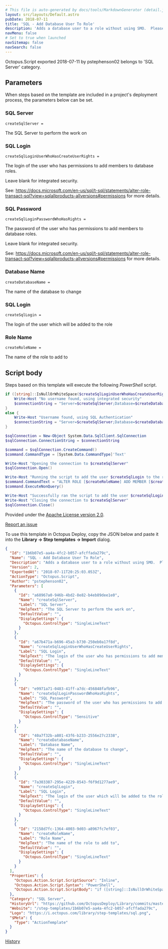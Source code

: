```yaml
---
# This file is auto-generated by docs/tools/MarkdownGenerator (detail.js)
layout: src/layouts/Default.astro
pubDate: 2018-07-11
title: 'SQL - Add Database User To Role'
description: 'Adds a database user to a role without using SMO.  Please note: this is NOT for server roles or server users.'
navMenu: false
# Set to true when launched
navSitemap: false
navSearch: false
---
```


Octopus.Script exported 2018-07-11 by pstephenson02 belongs to 'SQL Server' category.

## Parameters

When steps based on the template are included in a project's deployment process, the parameters below can be set.


<div class="param">

### SQL Server

`createSqlServer = `

The SQL Server to perform the work on

</div>
        
<div class="param">

### SQL Login

`createSqlLoginUserWhoHasCreateUserRights = `

The login of the user who has permissions to add members to database roles.

Leave blank for integrated security.

See: https://docs.microsoft.com/en-us/sql/t-sql/statements/alter-role-transact-sql?view=sqlallproducts-allversions#permissions for more details.

</div>
        
<div class="param">

### SQL Password

`createSqlLoginPasswordWhoHasRights = `

The password of the user who has permissions to add members to database roles.

Leave blank for integrated security.

See: https://docs.microsoft.com/en-us/sql/t-sql/statements/alter-role-transact-sql?view=sqlallproducts-allversions#permissions for more details.

</div>
        
<div class="param">

### Database Name

`createDatabaseName = `

The name of the database to change

</div>
        
<div class="param">

### SQL Login

`createSqlLogin = `

The login of the user which will be added to the role

</div>
        
<div class="param">

### Role Name

`createRoleName = `

The name of the role to add to

</div>
        

## Script body

Steps based on this template will execute the following *PowerShell* script.

```powershell
if ([string]::IsNullOrWhiteSpace($createSqlLoginUserWhoHasCreateUserRights) -eq $true){
	Write-Host "No username found, using integrated security"
    $connectionString = "Server=$createSqlServer;Database=$createDatabaseName;integrated security=true;"
}
else {
	Write-Host "Username found, using SQL Authentication"
    $connectionString = "Server=$createSqlServer;Database=$createDatabaseName;User ID=$createSqlLoginUserWhoHasCreateUserRights;Password=$createSqlLoginPasswordWhoHasRights;"
}

$sqlConnection = New-Object System.Data.SqlClient.SqlConnection
$sqlConnection.ConnectionString = $connectionString

$command = $sqlConnection.CreateCommand()
$command.CommandType = [System.Data.CommandType]'Text'

Write-Host "Opening the connection to $createSqlServer"
$sqlConnection.Open()

Write-Host "Running the script to add the user $createSqlLogin to the role $createRoleName"
$command.CommandText = "ALTER ROLE [$createRoleName] ADD MEMBER [$createSqlLogin]"            
$command.ExecuteNonQuery()

Write-Host "Successfully ran the script to add the user $createSqlLogin to the role $createRoleName"
Write-Host "Closing the connection to $createSqlServer"
$sqlConnection.Close()
```

Provided under the [Apache License version 2.0](https://github.com/OctopusDeploy/Library/blob/master/LICENSE.txt).

[Report an issue](https://github.com/OctopusDeploy/Library/issues/new?assignees=&labels=&projects=&template=bug-report.yml&title=Issue%20with%20SQL%20-%20Add%20Database%20User%20To%20Role&step-template=SQL%20-%20Add%20Database%20User%20To%20Role)

<div class="get-json">

To use this template in Octopus Deploy, copy the JSON below and paste it into the **Library → Step templates → Import** dialog.

```json
{
  "Id": "1b6b07e5-aa4a-4fc2-b057-afcffada279c",
  "Name": "SQL - Add Database User To Role",
  "Description": "Adds a database user to a role without using SMO.  Please note: this is NOT for server roles or server users.",
  "Version": 2,
  "ExportedAt": "2018-07-11T20:25:03.053Z",
  "ActionType": "Octopus.Script",
  "Author": "pstephenson02",
  "Parameters": [
    {
      "Id": "a68967a0-946b-4bd2-8e82-b4eb89dee1e0",
      "Name": "createSqlServer",
      "Label": "SQL Server",
      "HelpText": "The SQL Server to perform the work on",
      "DefaultValue": "",
      "DisplaySettings": {
        "Octopus.ControlType": "SingleLineText"
      }
    },
    {
      "Id": "a67b471a-b696-45a3-b730-250eb0a17f8d",
      "Name": "createSqlLoginUserWhoHasCreateUserRights",
      "Label": "SQL Login",
      "HelpText": "The login of the user who has permissions to add members to database roles.\n\nLeave blank for integrated security.\n\nSee: https://docs.microsoft.com/en-us/sql/t-sql/statements/alter-role-transact-sql?view=sqlallproducts-allversions#permissions for more details.",
      "DefaultValue": "",
      "DisplaySettings": {
        "Octopus.ControlType": "SingleLineText"
      }
    },
    {
      "Id": "e9971a71-0483-41ff-a7dc-456848fafb96",
      "Name": "createSqlLoginPasswordWhoHasRights",
      "Label": "SQL Password",
      "HelpText": "The password of the user who has permissions to add members to database roles.\n\nLeave blank for integrated security.\n\nSee: https://docs.microsoft.com/en-us/sql/t-sql/statements/alter-role-transact-sql?view=sqlallproducts-allversions#permissions for more details.",
      "DefaultValue": "",
      "DisplaySettings": {
        "Octopus.ControlType": "Sensitive"
      }
    },
    {
      "Id": "40a7f32b-a801-43f6-b233-2556e27c2338",
      "Name": "createDatabaseName",
      "Label": "Database Name",
      "HelpText": "The name of the database to change",
      "DefaultValue": "",
      "DisplaySettings": {
        "Octopus.ControlType": "SingleLineText"
      }
    },
    {
      "Id": "7a303387-295e-4229-8543-f6f9d1277ae9",
      "Name": "createSqlLogin",
      "Label": "SQL Login",
      "HelpText": "The login of the user which will be added to the role",
      "DefaultValue": "",
      "DisplaySettings": {
        "Octopus.ControlType": "SingleLineText"
      }
    },
    {
      "Id": "2158d7fc-1364-4003-9d03-a8967fc7ef03",
      "Name": "createRoleName",
      "Label": "Role Name",
      "HelpText": "The name of the role to add to",
      "DefaultValue": "",
      "DisplaySettings": {
        "Octopus.ControlType": "SingleLineText"
      }
    }
  ],
  "Properties": {
    "Octopus.Action.Script.ScriptSource": "Inline",
    "Octopus.Action.Script.Syntax": "PowerShell",
    "Octopus.Action.Script.ScriptBody": "if ([string]::IsNullOrWhiteSpace($createSqlLoginUserWhoHasCreateUserRights) -eq $true){\n\tWrite-Host \"No username found, using integrated security\"\n    $connectionString = \"Server=$createSqlServer;Database=$createDatabaseName;integrated security=true;\"\n}\nelse {\n\tWrite-Host \"Username found, using SQL Authentication\"\n    $connectionString = \"Server=$createSqlServer;Database=$createDatabaseName;User ID=$createSqlLoginUserWhoHasCreateUserRights;Password=$createSqlLoginPasswordWhoHasRights;\"\n}\n\n$sqlConnection = New-Object System.Data.SqlClient.SqlConnection\n$sqlConnection.ConnectionString = $connectionString\n\n$command = $sqlConnection.CreateCommand()\n$command.CommandType = [System.Data.CommandType]'Text'\n\nWrite-Host \"Opening the connection to $createSqlServer\"\n$sqlConnection.Open()\n\nWrite-Host \"Running the script to add the user $createSqlLogin to the role $createRoleName\"\n$command.CommandText = \"ALTER ROLE [$createRoleName] ADD MEMBER [$createSqlLogin]\"            \n$command.ExecuteNonQuery()\n\nWrite-Host \"Successfully ran the script to add the user $createSqlLogin to the role $createRoleName\"\nWrite-Host \"Closing the connection to $createSqlServer\"\n$sqlConnection.Close()"
  },
  "Category": "SQL Server",
  "HistoryUrl": "https://github.com/OctopusDeploy/Library/commits/master/step-templates//opt/buildagent/work/75443764cd38076d/step-templates/sql-add-database-user-to-role.json",
  "Website": "/step-templates/1b6b07e5-aa4a-4fc2-b057-afcffada279c",
  "Logo": "https://i.octopus.com/library/step-templates/sql.png",
  "$Meta": {
    "Type": "ActionTemplate"
  }
}
```

[History](https://github.com/OctopusDeploy/Library/commits/master/step-templates/https://github.com/OctopusDeploy/Library/commits/master/step-templates//opt/buildagent/work/75443764cd38076d/step-templates/sql-add-database-user-to-role.json)

</div>
